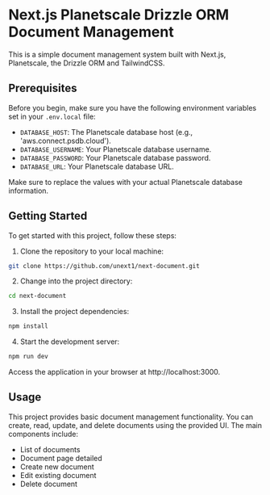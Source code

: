 # Next.js Planetscale Drizzle ORM Document Management

This is a simple document management system built with Next.js, Planetscale, the Drizzle ORM and TailwindCSS.

## Prerequisites

Before you begin, make sure you have the following environment variables set in your `.env.local` file:

- `DATABASE_HOST`: The Planetscale database host (e.g., 'aws.connect.psdb.cloud').
- `DATABASE_USERNAME`: Your Planetscale database username.
- `DATABASE_PASSWORD`: Your Planetscale database password.
- `DATABASE_URL`: Your Planetscale database URL.

Make sure to replace the values with your actual Planetscale database information.

## Getting Started

To get started with this project, follow these steps:

1. Clone the repository to your local machine:

```bash
git clone https://github.com/unext1/next-document.git
```

2. Change into the project directory:

```bash
cd next-document
```

3. Install the project dependencies:

```bash
npm install
```

4. Start the development server:

```bash
npm run dev
```

Access the application in your browser at http://localhost:3000.

## Usage

This project provides basic document management functionality. You can create, read, update, and delete documents using the provided UI. The main components include:

- List of documents
- Document page detailed
- Create new document
- Edit existing document
- Delete document
